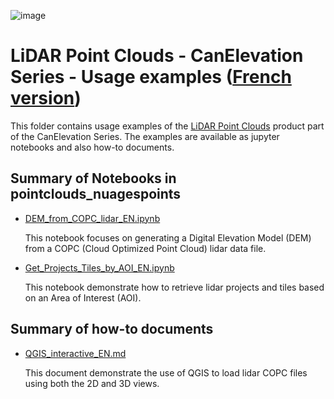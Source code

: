 ![image](https://github.com/user-attachments/assets/7fb631a8-8405-4592-9897-991f8123cd02)
# LiDAR Point Clouds - CanElevation Series - Usage examples ([French version](./README_FR.md))

This folder contains usage examples of the [LiDAR Point Clouds](https://open.canada.ca/data/en/dataset/7069387e-9986-4297-9f55-0288e9676947) product part of the CanElevation Series. The examples are available as jupyter notebooks and also how-to documents.

## Summary of Notebooks in pointclouds_nuagespoints

* [DEM_from_COPC_lidar_EN.ipynb](./DEM_from_COPC_lidar_EN.ipynb)

  This notebook focuses on generating a Digital Elevation Model (DEM) from a COPC (Cloud Optimized Point Cloud) lidar data file.

* [Get_Projects_Tiles_by_AOI_EN.ipynb](./Get_Projects_Tiles_by_AOI_EN.ipynb)

  This notebook demonstrate how to retrieve lidar projects and tiles based on an Area of Interest (AOI).

## Summary of how-to documents

* [QGIS_interactive_EN.md](./QGIS_interactive_EN.md)

  This document demonstrate the use of QGIS to load lidar COPC files using both the 2D and 3D views.


